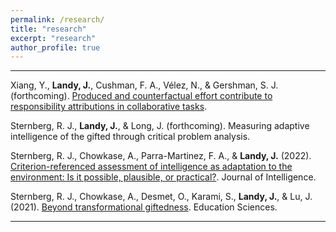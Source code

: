 ```yaml
---
permalink: /research/
title: "research"
excerpt: "research"
author_profile: true
---
```


-------

Xiang, Y., **Landy, J.**, Cushman, F. A., Vélez, N., & Gershman, S. J. (forthcoming). [Produced and counterfactual effort contribute to responsibility attributions in collaborative tasks](https://www.sciencedirect.com/science/article/pii/S0010027723002433?dgcid=author).

Sternberg, R. J., **Landy, J.**, & Long, J. (forthcoming). Measuring adaptive intelligence of the gifted through critical problem analysis.

Sternberg, R. J., Chowkase, A., Parra-Martinez, F. A., & **Landy, J.** (2022). [Criterion-referenced assessment of
intelligence as adaptation to the environment: Is it possible, plausible, or practical?](https://doi.org/10.3390/jintelligence10030057). Journal of Intelligence.

Sternberg, R. J., Chowkase, A., Desmet, O., Karami, S., **Landy, J.**, & Lu, J. (2021). [Beyond transformational giftedness](https://doi.org/10.3390/educsci11050192).
Education Sciences.

------ 
